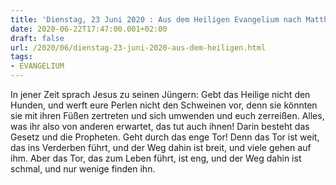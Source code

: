 ```yaml
---
title: 'Dienstag, 23 Juni 2020 : Aus dem Heiligen Evangelium nach Matthäus - Mt 7,6.12-14.'
date: 2020-06-22T17:47:00.001+02:00
draft: false
url: /2020/06/dienstag-23-juni-2020-aus-dem-heiligen.html
tags: 
- EVANGELIUM
---
```


In jener Zeit sprach Jesus zu seinen Jüngern: Gebt das Heilige nicht den Hunden, und werft eure Perlen nicht den Schweinen vor, denn sie könnten sie mit ihren Füßen zertreten und sich umwenden und euch zerreißen. Alles, was ihr also von anderen erwartet, das tut auch ihnen! Darin besteht das Gesetz und die Propheten. Geht durch das enge Tor! Denn das Tor ist weit, das ins Verderben führt, und der Weg dahin ist breit, und viele gehen auf ihm. Aber das Tor, das zum Leben führt, ist eng, und der Weg dahin ist schmal, und nur wenige finden ihn.
